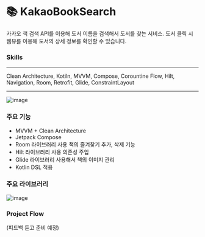 # 📚 KakaoBookSearch
카카오 책 검색 API를 이용해 도서 이름을 검색해서 도서를 찾는 서비스. 도서 클릭 시 웹뷰를 이용해 도서의 상세 정보를 확인할 수 있습니다.
### Skills
___
Clean Architecture, Kotiln, MVVM, Compose, Corountine Flow,  Hilt, Navigation, Room, Retrofit,  Glide, ConstraintLayout
___  
![image](https://github.com/kyungsik-kim92/ObjectDetction/assets/93589990/824eb5e8-adbd-43a9-af1c-2d6c432df6cc)



### 주요 기능
- MVVM + Clean Architecture
- Jetpack Compose
- Room 라이브러리 사용 책의 즐겨찾기 추가, 삭제 기능
- Hilt 라이브러리 사용 의존성 주입
- Glide 라이브러리 사용해서 책의 이미지 관리
- Kotlin DSL 적용

  
### 주요 라이브러리
![image](https://github.com/kyungsik-kim92/KakaoBookSearchApp/assets/93589990/6d8648a7-78fe-42d8-8295-b459bb46797d)


### Project Flow
(피드백 듣고 준비 예정)
